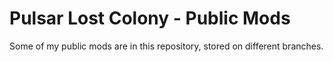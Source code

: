 # Pulsar Lost Colony - Public Mods
Some of my public mods are in this repository, stored on different branches.
